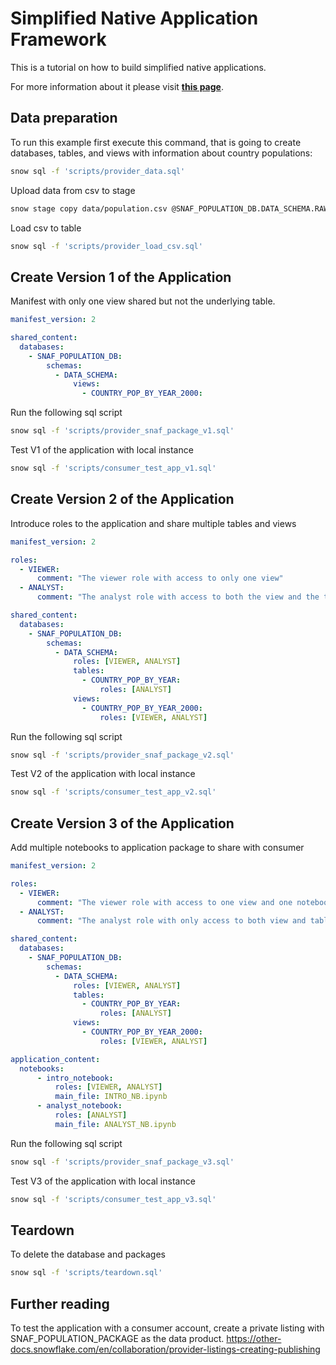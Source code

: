 # Simplified Native Application Framework

This is a tutorial on how to build simplified native applications.

For more information about it please visit **[this page](https://docs.snowflake.com/)**.

## Data preparation

To run this example first execute this command, that is going to create databases, tables, and views with information about country populations:
```sh
snow sql -f 'scripts/provider_data.sql'
```

Upload data from csv to stage

```sh
snow stage copy data/population.csv @SNAF_POPULATION_DB.DATA_SCHEMA.RAW_DATA
```

Load csv to table
```sh
snow sql -f 'scripts/provider_load_csv.sql'
```

## Create Version 1 of the Application
Manifest with only one view shared but not the underlying table. 

```yml
manifest_version: 2

shared_content:
  databases:
    - SNAF_POPULATION_DB:
        schemas:
          - DATA_SCHEMA:
              views:
                - COUNTRY_POP_BY_YEAR_2000:
```

Run the following sql script
```sh
snow sql -f 'scripts/provider_snaf_package_v1.sql'
```

Test V1 of the application with local instance
```sh
snow sql -f 'scripts/consumer_test_app_v1.sql'
```

## Create Version 2 of the Application
Introduce roles to the application and share multiple tables and views 

```yml
manifest_version: 2

roles:
  - VIEWER:
      comment: "The viewer role with access to only one view"
  - ANALYST:
      comment: "The analyst role with access to both the view and the table"

shared_content:
  databases:
    - SNAF_POPULATION_DB:
        schemas:
          - DATA_SCHEMA:
              roles: [VIEWER, ANALYST]
              tables:
                - COUNTRY_POP_BY_YEAR:
                    roles: [ANALYST]
              views:
                - COUNTRY_POP_BY_YEAR_2000:
                    roles: [VIEWER, ANALYST]

```

Run the following sql script
```sh
snow sql -f 'scripts/provider_snaf_package_v2.sql'
```

Test V2 of the application with local instance
```sh
snow sql -f 'scripts/consumer_test_app_v2.sql'
```

## Create Version 3 of the Application
Add multiple notebooks to application package to share with consumer
``` yml
manifest_version: 2

roles:
  - VIEWER:
      comment: "The viewer role with access to one view and one notebook"
  - ANALYST:
      comment: "The analyst role with only access to both view and table"

shared_content:
  databases:
    - SNAF_POPULATION_DB:
        schemas:
          - DATA_SCHEMA:
              roles: [VIEWER, ANALYST]
              tables:
                - COUNTRY_POP_BY_YEAR:
                    roles: [ANALYST]
              views:
                - COUNTRY_POP_BY_YEAR_2000:
                    roles: [VIEWER, ANALYST]

application_content:
  notebooks:
      - intro_notebook:
          roles: [VIEWER, ANALYST]
          main_file: INTRO_NB.ipynb
      - analyst_notebook:
          roles: [ANALYST]
          main_file: ANALYST_NB.ipynb
```

Run the following sql script
```sh
snow sql -f 'scripts/provider_snaf_package_v3.sql'
```

Test V3 of the application with local instance
```sh
snow sql -f 'scripts/consumer_test_app_v3.sql'
```

## Teardown
To delete the database and packages

```sh
snow sql -f 'scripts/teardown.sql'
```

## Further reading
To test the application with a consumer account, create a private listing with SNAF_POPULATION_PACKAGE as the data product. 
https://other-docs.snowflake.com/en/collaboration/provider-listings-creating-publishing